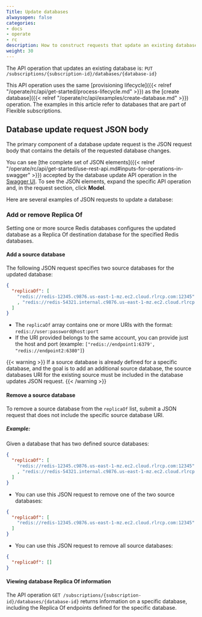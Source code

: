 ```yaml
---
Title: Update databases
alwaysopen: false
categories:
- docs
- operate
- rc
description: How to construct requests that update an existing database.
weight: 30
---
```


The API operation that updates an existing database is: `PUT /subscriptions/{subscription-id}/databases/{database-id}`

This API operation uses the same [provisioning lifecycle]({{< relref "/operate/rc/api/get-started/process-lifecycle.md" >}}) as the [create database]({{< relref "/operate/rc/api/examples/create-database.md" >}}) operation. The examples in this article refer to databases that are part of Flexible subscriptions. 

## Database update request JSON body

The primary component of a database update request is the JSON request body that contains the details of the requested database changes.

You can see [the complete set of JSON elements]({{< relref "/operate/rc/api/get-started/use-rest-api.md#inputs-for-operations-in-swagger" >}}) accepted by the database update API operation in the [Swagger UI](https://api.redislabs.com/v1/swagger-ui.html).
To see the JSON elements, expand the specific API operation and, in the request section, click **Model**.

Here are several examples of JSON requests to update a database:

### Add or remove Replica Of

Setting one or more source Redis databases configures the updated database as a Replica Of destination database for the specified Redis databases.

#### Add a source database

The following JSON request specifies two source databases for the updated database:

```json
{
  "replicaOf": [
    "redis://redis-12345.c9876.us-east-1-mz.ec2.cloud.rlrcp.com:12345"
    , "redis://redis-54321.internal.c9876.us-east-1-mz.ec2.cloud.rlrcp.com:54321"
  ]
}
```

- The `replicaOf` array contains one or more URIs with the format: `redis://user:password@host:port`
- If the URI provided belongs to the same account, you can provide just the host and port (example: `["redis://endpoint1:6379', "redis://endpoint2:6380"]`)

{{< warning >}}
If a source database is already defined for a specific database, and the goal is to add an additional source database, the source databases URI for the existing source must be included in the database updates JSON request.
{{< /warning >}}

#### Remove a source database

To remove a source database from the `replicaOf` list, submit a JSON request that does not include the specific source database URI.

##### Example:

Given a database that has two defined source databases:

```json
{
  "replicaOf": [
    "redis://redis-12345.c9876.us-east-1-mz.ec2.cloud.rlrcp.com:12345"
    , "redis://redis-54321.internal.c9876.us-east-1-mz.ec2.cloud.rlrcp.com:54321"
  ]
}
```

- You can use this JSON request to remove one of the two source databases:

```json
{
  "replicaOf": [
    "redis://redis-12345.c9876.us-east-1-mz.ec2.cloud.rlrcp.com:12345"
  ]
}
```

- You can use this JSON request to remove all source databases:

```json
{
  "replicaOf": []
}
```

#### Viewing database Replica Of information

The API operation `GET /subscriptions/{subscription-id}/databases/{database-id}` returns information on a specific database, including the Replica Of endpoints defined for the specific database.
